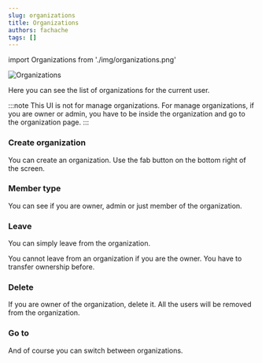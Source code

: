 ```yaml
---
slug: organizations
title: Organizations
authors: fachache
tags: []
---
```


import Organizations from './img/organizations.png'

<img src={Organizations} alt="Organizations"/>

Here you can see the list of organizations for the current user.

:::note
This UI is not for manage organizations. 
For manage organizations, if you are owner or admin, you have to be inside the organization and go to the organization page.
:::

### Create organization

You can create an organization.
Use the fab button on the bottom right of the screen.



### Member type

You can see if you are owner, admin or just member of the organization.

### Leave

You can simply leave from the organization.

You cannot leave from an organization if you are the owner. You have to transfer ownership before.

### Delete

If you are owner of the organization, delete it.
All the users will be removed from the organization.

### Go to

And of course you can switch between organizations.



